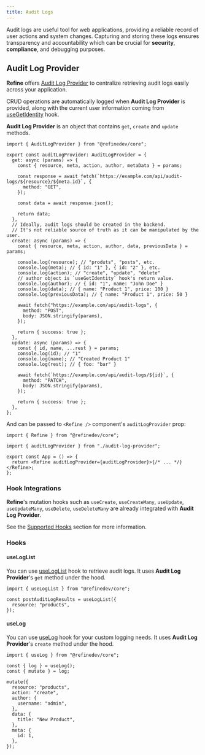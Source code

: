 ```yaml
---
title: Audit Logs
---
```


Audit logs are useful tool for web applications, providing a reliable record of user actions and system changes. Capturing and storing these logs ensures transparency and accountability which can be crucial for **security**, **compliance**, and debugging purposes.

## Audit Log Provider

**Refine** offers [Audit Log Provider](/docs/core/providers/audit-log-provider) to centralize retrieving audit logs easily across your application.

CRUD operations are automatically logged when **Audit Log Provider** is provided, along with the current user information coming from [useGetIdentity](/docs/core/hooks/auth/use-get-identity) hook.

**Audit Log Provider** is an object that contains `get`, `create` and `update` methods.

```tsx title="audit-log-provider.ts"
import { AuditLogProvider } from "@refinedev/core";

export const auditLogProvider: AuditLogProvider = {
  get: async (params) => {
    const { resource, meta, action, author, metaData } = params;

    const response = await fetch(`https://example.com/api/audit-logs/${resource}/${meta.id}`, {
      method: "GET",
    });

    const data = await response.json();

    return data;
  },
  // Ideally, audit logs should be created in the backend.
  // It's not reliable source of truth as it can be manipulated by the user.
  create: async (params) => {
    const { resource, meta, action, author, data, previousData } = params;

    console.log(resource); // "produts", "posts", etc.
    console.log(meta); // { id: "1" }, { id: "2" }, etc.
    console.log(action); // "create", "update", "delete"
    // author object is `useGetIdentity` hook's return value.
    console.log(author); // { id: "1", name: "John Doe" }
    console.log(data); // { name: "Product 1", price: 100 }
    console.log(previousData); // { name: "Product 1", price: 50 }

    await fetch("https://example.com/api/audit-logs", {
      method: "POST",
      body: JSON.stringify(params),
    });

    return { success: true };
  },
  update: async (params) => {
    const { id, name, ...rest } = params;
    console.log(id); // "1"
    console.log(name); // "Created Product 1"
    console.log(rest); // { foo: "bar" }

    await fetch(`https://example.com/api/audit-logs/${id}`, {
      method: "PATCH",
      body: JSON.stringify(params),
    });

    return { success: true };
  },
};
```

And can be passed to `<Refine />` component's `auditLogProvider` prop:

```tsx title="App.tsx"
import { Refine } from "@refinedev/core";

import { auditLogProvider } from "./audit-log-provider";

export const App = () => {
  return <Refine auditLogProvider={auditLogProvider}>{/* ... */}</Refine>;
};
```

### Hook Integrations

**Refine**'s mutation hooks such as `useCreate`, `useCreateMany`, `useUpdate`, `useUpdateMany`, `useDelete`, `useDeleteMany` are already integrated with **Audit Log Provider**.

See the [Supported Hooks](/docs/core/providers/audit-log-provider#supported-hooks) section for more information.

### Hooks

#### useLogList

You can use [useLogList](/docs/core/hooks/audit-log/use-log) hook to retrieve audit logs. It uses **Audit Log Provider**'s `get` method under the hood.

```tsx
import { useLogList } from "@refinedev/core";

const postAuditLogResults = useLogList({
  resource: "products",
});
```

#### useLog

You can use [useLog](/docs/core/hooks/audit-log/use-log) hook for your custom logging needs. It uses **Audit Log Provider**'s `create` method under the hood.

```tsx
import { useLog } from "@refinedev/core";

const { log } = useLog();
const { mutate } = log;

mutate({
  resource: "products",
  action: "create",
  author: {
    username: "admin",
  },
  data: {
    title: "New Product",
  },
  meta: {
    id: 1,
  },
});
```
